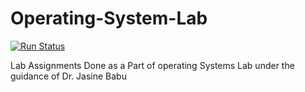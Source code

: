 # Operating-System-Lab

[![Run Status](https://api.shippable.com/projects/59b265a4e5b1890700b5835c/badge?branch=master)](https://app.shippable.com/github/libin-n-g/myxos)


Lab Assignments Done as a Part of operating Systems Lab under the guidance of Dr. Jasine Babu

